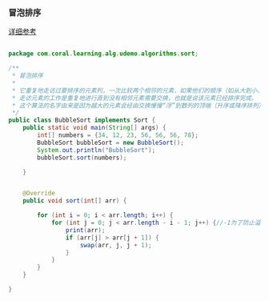 ### 冒泡排序
[详细参考](https://github.com/coral-learning/algorithm-example/tree/master/base/guide/src/main/java/com.coral.learning.alg/udemo/algorithms/sort)

```java

package com.coral.learning.alg.udemo.algorithms.sort;

/**
 * 冒泡排序
 *
 * 它重复地走访过要排序的元素列，一次比较两个相邻的元素，如果他们的顺序（如从大到小、首字母从A到Z）错误就把他们交换过来。
 * 走访元素的工作是重复地进行直到没有相邻元素需要交换，也就是说该元素已经排序完成。
 * 这个算法的名字由来是因为越大的元素会经由交换慢慢“浮”到数列的顶端（升序或降序排列），就如同碳酸饮料中二氧化碳的气泡最终会上浮到顶端一样，故名“冒泡排序”。
 */
public class BubbleSort implements Sort {
    public static void main(String[] args) {
        int[] numbers = {34, 12, 23, 56, 56, 56, 78};
        BubbleSort bubbleSort = new BubbleSort();
        System.out.println("BubbleSort");
        bubbleSort.sort(numbers);

    }


    @Override
    public void sort(int[] arr) {

        for (int i = 0; i < arr.length; i++) {
            for (int j = 0; j < arr.length - i - 1; j++) {//-1为了防止溢出
                print(arr);
                if (arr[j] > arr[j + 1]) {
                    swap(arr, j, j + 1);
                }
            }
        }
    }

}


```

